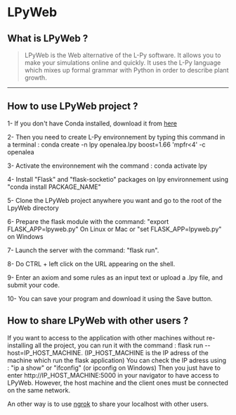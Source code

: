# LPyWeb

## What is LPyWeb ?
> LPyWeb is the Web alternative of the L-Py software. It allows you to make your simulations online and quickly.
It uses the L-Py language which mixes up formal grammar with Python in order to describe plant growth.

<hr>

## How to use LPyWeb project ?

1- If you don't have Conda installed, download it from [here](https://docs.conda.io/projects/conda/en/latest/user-guide/install/index.html)

2- Then you need to create L-Py environnement by typing this command in a terminal :
conda create -n lpy openalea.lpy boost=1.66 'mpfr<4' -c openalea

3- Activate the environnement wih the command : conda activate lpy

4- Install "Flask" and "flask-socketio" packages on lpy environnement using "conda install PACKAGE_NAME"

5- Clone the LPyWeb project anywhere you want and go to the root of the LpyWeb directory

6- Prepare the flask module with the command: "export FLASK_APP=lpyweb.py" On Linux or Mac or "set FLASK_APP=lpyweb.py" on Windows

7- Launch the server with the command: "flask run".

8- Do CTRL + left click on the URL appearing on the shell.

9- Enter an axiom and some rules as an input text or upload a .lpy file, and submit your code.

10- You can save your program and download it using the Save button.

## How to share LPyWeb with other users ?

If you want to access to the application with other machines without re-installing all the project, you can run it with the command : flask run --host=IP_HOST_MACHINE.
(IP_HOST_MACHINE is the IP adress of the machine which run the flask application)
You can check the IP adress using : "ip a show" or "ifconfig" (or ipconfig on Windows)
Then you just have to enter http://IP_HOST_MACHINE:5000 in your navigator to have access to LPyWeb. However, the host machine and the client ones must be connected on the same network.

An other way is to use [ngrok](https://ngrok.com/) to share your localhost with other users.